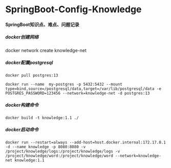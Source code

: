 # SpringBoot-Config-Knowledge
#### **SpringBoot知识点、难点、问题记录**

##### docker创建网络

docker network create knowledge-net

##### **docker配置postgresql** 

```shell
docker pull postgres:13
```

```shell
docker run --name  my-postgres -p 5432:5432 --mount type=bind,source=/postgresql/data,target=/var/lib/postgresql/data -e POSTGRES_PASSWORD=123456 --network=knowledge-net -d postgres:13
```

##### **docker构建命令** 

```shell
docker build -t knowledge:1.1 ./
```

##### **docker启动命令** 

```shell
docker run --restart=always --add-host=host.docker.internal:172.17.0.1 -d --name knowledge -p 8080:8080 -v /project/knowledge/logs:/project/knowledge/logs -v /project/knowledge/word:/project/knowledge/word --network=knowledge-net knowledge:1.1
```

